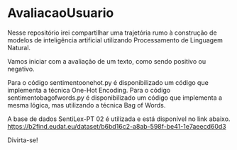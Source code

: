 # AvaliacaoUsuario

Nesse repositório irei compartilhar uma trajetória rumo à construção de modelos de inteligência artificial 
utilizando Processamento de Linguagem Natural. 

Vamos iniciar com a avaliação de um texto, como sendo positivo ou negativo.

Para o código sentimentoonehot.py é disponibilizado um código que implementa a técnica One-Hot Encoding. 
Para o código sentimentobagofwords.py é disponibilizado um código que implementa a mesma lógica, mas utilizando a técnica Bag of Words. 

A base de dados SentiLex-PT 02 é utilizada e está disponível no link abaixo. 
https://b2find.eudat.eu/dataset/b6bd16c2-a8ab-598f-be41-1e7aeecd60d3

Divirta-se!
